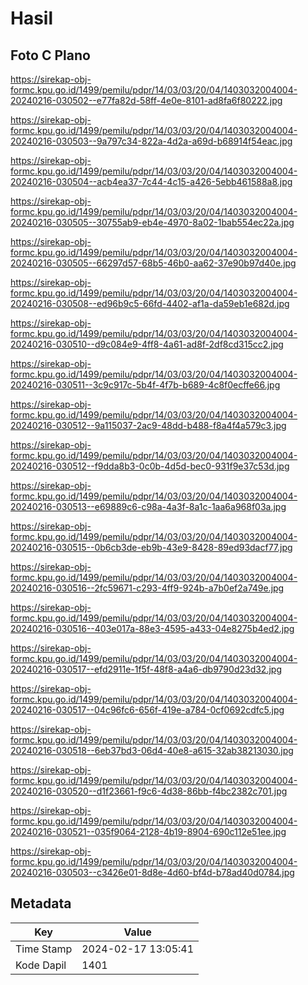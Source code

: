 # Hasil

## Foto C Plano

https://sirekap-obj-formc.kpu.go.id/1499/pemilu/pdpr/14/03/03/20/04/1403032004004-20240216-030502--e77fa82d-58ff-4e0e-8101-ad8fa6f80222.jpg

https://sirekap-obj-formc.kpu.go.id/1499/pemilu/pdpr/14/03/03/20/04/1403032004004-20240216-030503--9a797c34-822a-4d2a-a69d-b68914f54eac.jpg

https://sirekap-obj-formc.kpu.go.id/1499/pemilu/pdpr/14/03/03/20/04/1403032004004-20240216-030504--acb4ea37-7c44-4c15-a426-5ebb461588a8.jpg

https://sirekap-obj-formc.kpu.go.id/1499/pemilu/pdpr/14/03/03/20/04/1403032004004-20240216-030505--30755ab9-eb4e-4970-8a02-1bab554ec22a.jpg

https://sirekap-obj-formc.kpu.go.id/1499/pemilu/pdpr/14/03/03/20/04/1403032004004-20240216-030505--66297d57-68b5-46b0-aa62-37e90b97d40e.jpg

https://sirekap-obj-formc.kpu.go.id/1499/pemilu/pdpr/14/03/03/20/04/1403032004004-20240216-030508--ed96b9c5-66fd-4402-af1a-da59eb1e682d.jpg

https://sirekap-obj-formc.kpu.go.id/1499/pemilu/pdpr/14/03/03/20/04/1403032004004-20240216-030510--d9c084e9-4ff8-4a61-ad8f-2df8cd315cc2.jpg

https://sirekap-obj-formc.kpu.go.id/1499/pemilu/pdpr/14/03/03/20/04/1403032004004-20240216-030511--3c9c917c-5b4f-4f7b-b689-4c8f0ecffe66.jpg

https://sirekap-obj-formc.kpu.go.id/1499/pemilu/pdpr/14/03/03/20/04/1403032004004-20240216-030512--9a115037-2ac9-48dd-b488-f8a4f4a579c3.jpg

https://sirekap-obj-formc.kpu.go.id/1499/pemilu/pdpr/14/03/03/20/04/1403032004004-20240216-030512--f9dda8b3-0c0b-4d5d-bec0-931f9e37c53d.jpg

https://sirekap-obj-formc.kpu.go.id/1499/pemilu/pdpr/14/03/03/20/04/1403032004004-20240216-030513--e69889c6-c98a-4a3f-8a1c-1aa6a968f03a.jpg

https://sirekap-obj-formc.kpu.go.id/1499/pemilu/pdpr/14/03/03/20/04/1403032004004-20240216-030515--0b6cb3de-eb9b-43e9-8428-89ed93dacf77.jpg

https://sirekap-obj-formc.kpu.go.id/1499/pemilu/pdpr/14/03/03/20/04/1403032004004-20240216-030516--2fc59671-c293-4ff9-924b-a7b0ef2a749e.jpg

https://sirekap-obj-formc.kpu.go.id/1499/pemilu/pdpr/14/03/03/20/04/1403032004004-20240216-030516--403e017a-88e3-4595-a433-04e8275b4ed2.jpg

https://sirekap-obj-formc.kpu.go.id/1499/pemilu/pdpr/14/03/03/20/04/1403032004004-20240216-030517--efd2911e-1f5f-48f8-a4a6-db9790d23d32.jpg

https://sirekap-obj-formc.kpu.go.id/1499/pemilu/pdpr/14/03/03/20/04/1403032004004-20240216-030517--04c96fc6-656f-419e-a784-0cf0692cdfc5.jpg

https://sirekap-obj-formc.kpu.go.id/1499/pemilu/pdpr/14/03/03/20/04/1403032004004-20240216-030518--6eb37bd3-06d4-40e8-a615-32ab38213030.jpg

https://sirekap-obj-formc.kpu.go.id/1499/pemilu/pdpr/14/03/03/20/04/1403032004004-20240216-030520--d1f23661-f9c6-4d38-86bb-f4bc2382c701.jpg

https://sirekap-obj-formc.kpu.go.id/1499/pemilu/pdpr/14/03/03/20/04/1403032004004-20240216-030521--035f9064-2128-4b19-8904-690c112e51ee.jpg

https://sirekap-obj-formc.kpu.go.id/1499/pemilu/pdpr/14/03/03/20/04/1403032004004-20240216-030503--c3426e01-8d8e-4d60-bf4d-b78ad40d0784.jpg


## Metadata

| Key        | Value               |
| ---------- | ------------------- |
| Time Stamp | 2024-02-17 13:05:41 |
| Kode Dapil | 1401                |




